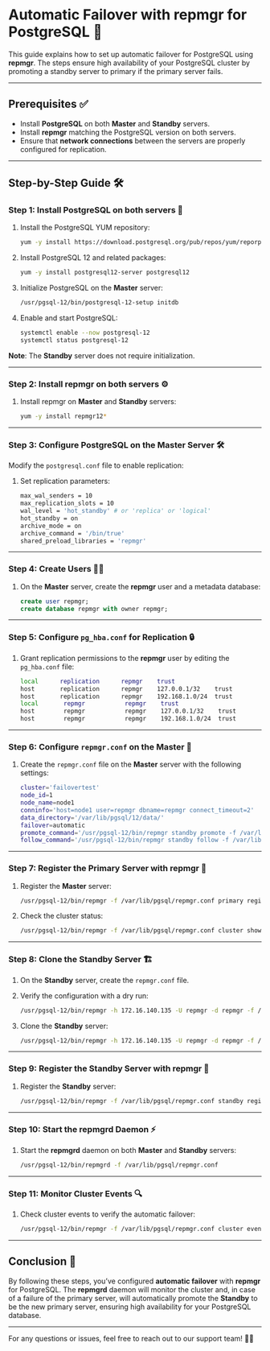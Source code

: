 # Automatic Failover with repmgr for PostgreSQL 🚀

This guide explains how to set up automatic failover for PostgreSQL using **repmgr**. The steps ensure high availability of your PostgreSQL cluster by promoting a standby server to primary if the primary server fails.

---

## Prerequisites ✅

- Install **PostgreSQL** on both **Master** and **Standby** servers.
- Install **repmgr** matching the PostgreSQL version on both servers.
- Ensure that **network connections** between the servers are properly configured for replication.

---

## Step-by-Step Guide 🛠️

### Step 1: Install PostgreSQL on both servers 🐘

1. Install the PostgreSQL YUM repository:
    ```bash
    yum -y install https://download.postgresql.org/pub/repos/yum/reporpms/EL-7-x86_64/pgdg-redhat-repo-latest.noarch.rpm
    ```

2. Install PostgreSQL 12 and related packages:
    ```bash
    yum -y install postgresql12-server postgresql12
    ```

3. Initialize PostgreSQL on the **Master** server:
    ```bash
    /usr/pgsql-12/bin/postgresql-12-setup initdb
    ```

4. Enable and start PostgreSQL:
    ```bash
    systemctl enable --now postgresql-12
    systemctl status postgresql-12
    ```

**Note**: The **Standby** server does not require initialization.

---

### Step 2: Install repmgr on both servers ⚙️

1. Install repmgr on **Master** and **Standby** servers:
    ```bash
    yum -y install repmgr12*
    ```

---

### Step 3: Configure PostgreSQL on the Master Server 🛠️

Modify the `postgresql.conf` file to enable replication:

1. Set replication parameters:
    ```bash
    max_wal_senders = 10
    max_replication_slots = 10
    wal_level = 'hot_standby' # or 'replica' or 'logical'
    hot_standby = on
    archive_mode = on
    archive_command = '/bin/true'
    shared_preload_libraries = 'repmgr'
    ```

---

### Step 4: Create Users 👨‍💻

1. On the **Master** server, create the **repmgr** user and a metadata database:
    ```sql
    create user repmgr;
    create database repmgr with owner repmgr;
    ```

---

### Step 5: Configure `pg_hba.conf` for Replication 🔒

1. Grant replication permissions to the **repmgr** user by editing the `pg_hba.conf` file:
    ```bash
    local      replication      repmgr    trust
    host       replication      repmgr    127.0.0.1/32    trust
    host       replication      repmgr    192.168.1.0/24  trust
    local       repmgr           repmgr    trust
    host        repmgr           repmgr    127.0.0.1/32    trust
    host        repmgr           repmgr    192.168.1.0/24  trust
    ```

---

### Step 6: Configure `repmgr.conf` on the Master 📑

1. Create the `repmgr.conf` file on the **Master** server with the following settings:
    ```bash
    cluster='failovertest'
    node_id=1
    node_name=node1
    conninfo='host=node1 user=repmgr dbname=repmgr connect_timeout=2'
    data_directory='/var/lib/pgsql/12/data/'
    failover=automatic
    promote_command='/usr/pgsql-12/bin/repmgr standby promote -f /var/lib/pgsql/repmgr.conf --log-to-file'
    follow_command='/usr/pgsql-12/bin/repmgr standby follow -f /var/lib/pgsql/repmgr.conf --log-to-file --upstream-node-id=%n'
    ```

---

### Step 7: Register the Primary Server with repmgr 📝

1. Register the **Master** server:
    ```bash
    /usr/pgsql-12/bin/repmgr -f /var/lib/pgsql/repmgr.conf primary register
    ```

2. Check the cluster status:
    ```bash
    /usr/pgsql-12/bin/repmgr -f /var/lib/pgsql/repmgr.conf cluster show
    ```

---

### Step 8: Clone the Standby Server 🏗️

1. On the **Standby** server, create the `repmgr.conf` file.
2. Verify the configuration with a dry run:
    ```bash
    /usr/pgsql-12/bin/repmgr -h 172.16.140.135 -U repmgr -d repmgr -f /var/lib/pgsql/repmgr.conf standby clone --dry-run
    ```

3. Clone the **Standby** server:
    ```bash
    /usr/pgsql-12/bin/repmgr -h 172.16.140.135 -U repmgr -d repmgr -f /var/lib/pgsql/repmgr.conf standby clone
    ```

---

### Step 9: Register the Standby Server with repmgr 📝

1. Register the **Standby** server:
    ```bash
    /usr/pgsql-12/bin/repmgr -f /var/lib/pgsql/repmgr.conf standby register
    ```

---

### Step 10: Start the repmgrd Daemon ⚡

1. Start the **repmgrd** daemon on both **Master** and **Standby** servers:
    ```bash
    /usr/pgsql-12/bin/repmgrd -f /var/lib/pgsql/repmgr.conf
    ```

---

### Step 11: Monitor Cluster Events 🔍

1. Check cluster events to verify the automatic failover:
    ```bash
    /usr/pgsql-12/bin/repmgr -f /var/lib/pgsql/repmgr.conf cluster event
    ```

---

## Conclusion 🎉

By following these steps, you’ve configured **automatic failover** with **repmgr** for PostgreSQL. The **repmgrd** daemon will monitor the cluster and, in case of a failure of the primary server, will automatically promote the **Standby** to be the new primary server, ensuring high availability for your PostgreSQL database.

---

For any questions or issues, feel free to reach out to our support team! 👨‍💻


